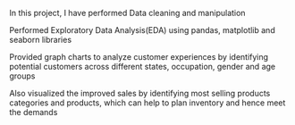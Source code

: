 In this project, I have performed Data cleaning and manipulation

Performed Exploratory Data Analysis(EDA) using pandas, matplotlib and seaborn libraries

Provided graph charts to analyze customer experiences by identifying potential customers across different states, occupation, gender and age groups

Also visualized the improved sales by identifying most selling products categories and products, which can help to plan inventory and hence meet the demands
